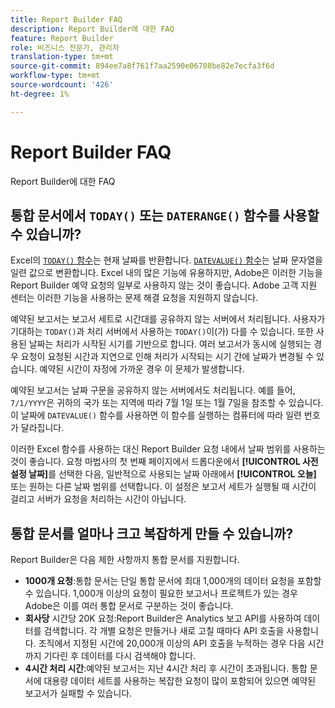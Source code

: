 ```yaml
---
title: Report Builder FAQ
description: Report Builder에 대한 FAQ
feature: Report Builder
role: 비즈니스 전문가, 관리자
translation-type: tm+mt
source-git-commit: 894ee7a8f761f7aa2590e06708be82e7ecfa3f6d
workflow-type: tm+mt
source-wordcount: '426'
ht-degree: 1%

---
```



# Report Builder FAQ

Report Builder에 대한 FAQ

## 통합 문서에서 `TODAY()` 또는 `DATERANGE()` 함수를 사용할 수 있습니까?

Excel의 [`TODAY()` 함수](https://support.microsoft.com/en-us/office/today-function-5eb3078d-a82c-4736-8930-2f51a028fdd9)는 현재 날짜를 반환합니다. [`DATEVALUE()` 함수](https://support.microsoft.com/en-us/office/datevalue-function-df8b07d4-7761-4a93-bc33-b7471bbff252)는 날짜 문자열을 일련 값으로 변환합니다. Excel 내의 많은 기능에 유용하지만, Adobe은 이러한 기능을 Report Builder 예약 요청의 일부로 사용하지 않는 것이 좋습니다. Adobe 고객 지원 센터는 이러한 기능을 사용하는 문제 해결 요청을 지원하지 않습니다.

예약된 보고서는 보고서 세트로 시간대를 공유하지 않는 서버에서 처리됩니다. 사용자가 기대하는 `TODAY()`과 처리 서버에서 사용하는 `TODAY()`이(가) 다를 수 있습니다. 또한 사용된 날짜는 처리가 시작된 시기를 기반으로 합니다. 여러 보고서가 동시에 실행되는 경우 요청이 요청된 시간과 지연으로 인해 처리가 시작되는 시기 간에 날짜가 변경될 수 있습니다. 예약된 시간이 자정에 가까운 경우 이 문제가 발생합니다.

예약된 보고서는 날짜 구문을 공유하지 않는 서버에서도 처리됩니다. 예를 들어, `7/1/YYYY`은 귀하의 국가 또는 지역에 따라 7월 1일 또는 1월 7일을 참조할 수 있습니다. 이 날짜에 `DATEVALUE()` 함수를 사용하면 이 함수를 실행하는 컴퓨터에 따라 일련 번호가 달라집니다.

이러한 Excel 함수를 사용하는 대신 Report Builder 요청 내에서 날짜 범위를 사용하는 것이 좋습니다. 요청 마법사의 첫 번째 페이지에서 드롭다운에서 **[!UICONTROL 사전 설정 날짜]**&#x200B;를 선택한 다음, 일반적으로 사용되는 날짜 아래에서 **[!UICONTROL 오늘]** 또는 원하는 다른 날짜 범위를 선택합니다. 이 설정은 보고서 세트가 실행될 때 시간이 걸리고 서버가 요청을 처리하는 시간이 아닙니다.

## 통합 문서를 얼마나 크고 복잡하게 만들 수 있습니까?

Report Builder은 다음 제한 사항까지 통합 문서를 지원합니다.

* **1000개 요청**:통합 문서는 단일 통합 문서에 최대 1,000개의 데이터 요청을 포함할 수 있습니다. 1,000개 이상의 요청이 필요한 보고서나 프로젝트가 있는 경우 Adobe은 이를 여러 통합 문서로 구분하는 것이 좋습니다.
* **회사당** 시간당 20K 요청:Report Builder은 Analytics 보고 API를 사용하여 데이터를 검색합니다. 각 개별 요청은 만들거나 새로 고칠 때마다 API 호출을 사용합니다. 조직에서 지정된 시간에 20,000개 이상의 API 호출을 누적하는 경우 다음 시간까지 기다린 후 데이터를 다시 검색해야 합니다.
* **4시간 처리 시간**:예약된 보고서는 지난 4시간 처리 후 시간이 초과됩니다. 통합 문서에 대용량 데이터 세트를 사용하는 복잡한 요청이 많이 포함되어 있으면 예약된 보고서가 실패할 수 있습니다.
